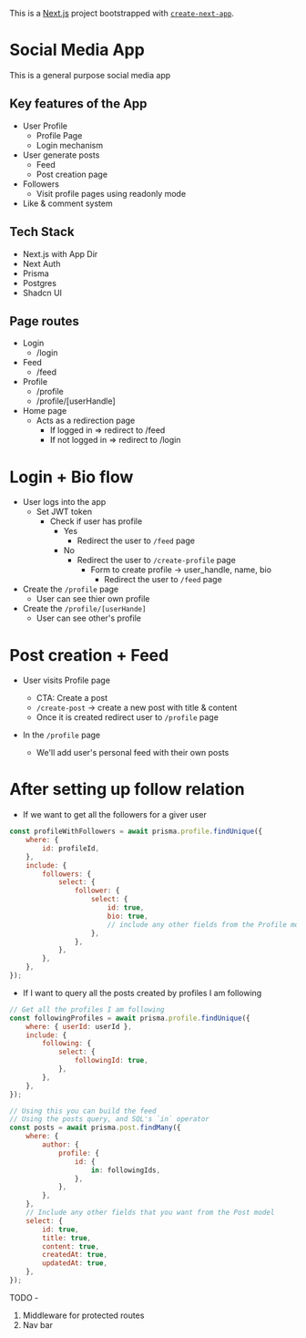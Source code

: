 This is a [Next.js](https://nextjs.org/) project bootstrapped with [`create-next-app`](https://github.com/vercel/next.js/tree/canary/packages/create-next-app).

# Social Media App

This is a general purpose social media app

## Key features of the App

- User Profile
  - Profile Page
  - Login mechanism
- User generate posts
  - Feed
  - Post creation page
- Followers
  - Visit profile pages using readonly mode
- Like & comment system

## Tech Stack

- Next.js with App Dir
- Next Auth
- Prisma
- Postgres
- Shadcn UI

## Page routes

- Login
  - /login
- Feed
  - /feed
- Profile
  - /profile
  - /profile/[userHandle]
- Home page
  - Acts as a redirection page
    - If logged in => redirect to /feed
    - If not logged in => redirect to /login

# Login + Bio flow

- User logs into the app
  - Set JWT token
    - Check if user has profile
      - Yes
        - Redirect the user to `/feed` page
      - No
        - Redirect the user to `/create-profile` page
          - Form to create profile -> user_handle, name, bio
            - Redirect the user to `/feed` page
- Create the `/profile` page
  - User can see thier own profile
- Create the `/profile/[userHande]`
  - User can see other's profile

# Post creation + Feed

- User visits Profile page

  - CTA: Create a post
  - `/create-post` -> create a new post with title & content
  - Once it is created redirect user to `/profile` page

- In the `/profile` page
  - We'll add user's personal feed with their own posts

# After setting up follow relation

- If we want to get all the followers for a giver user

```js
const profileWithFollowers = await prisma.profile.findUnique({
	where: {
		id: profileId,
	},
	include: {
		followers: {
			select: {
				follower: {
					select: {
						id: true,
						bio: true,
						// include any other fields from the Profile model that you want
					},
				},
			},
		},
	},
});
```

- If I want to query all the posts created by profiles I am following

```js
// Get all the profiles I am following
const followingProfiles = await prisma.profile.findUnique({
	where: { userId: userId },
	include: {
		following: {
			select: {
				followingId: true,
			},
		},
	},
});

// Using this you can build the feed
// Using the posts query, and SQL's `in` operator
const posts = await prisma.post.findMany({
	where: {
		author: {
			profile: {
				id: {
					in: followingIds,
				},
			},
		},
	},
	// Include any other fields that you want from the Post model
	select: {
		id: true,
		title: true,
		content: true,
		createdAt: true,
		updatedAt: true,
	},
});
```

TODO -

1. Middleware for protected routes
2. Nav bar
